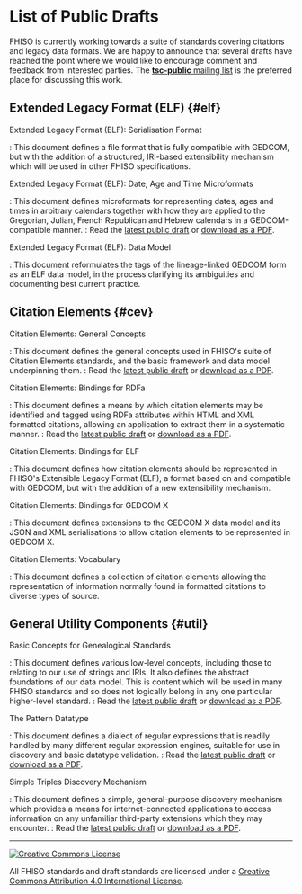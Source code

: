 List of Public Drafts
=====================

FHISO is currently working towards a suite of standards covering
citations and legacy data formats.  We are happy to announce that
several drafts have reached the point where we would like to encourage
comment and feedback from interested parties.  The [**tsc-public**
mailing list](tsc-public) is the preferred place for discussing this
work.

Extended Legacy Format (ELF)                                      {#elf}
----------------------------

Extended Legacy Format (ELF): Serialisation Format

:  This document defines a file format that is fully compatible with
   GEDCOM, but with the addition of a structured, IRI-based
   extensibility mechanism which will be used in other FHISO
   specifications.

Extended Legacy Format (ELF): Date, Age and Time Microformats

:  This document defines microformats for representing dates, ages and
   times in arbitrary calendars together with how they are applied to
   the Gregorian, Julian, French Republican and Hebrew calendars in a
   GEDCOM-compatible manner.
:  Read the [latest public draft](//fhiso.org/TR/elf-dates) or 
   [download as a PDF](//fhiso.org/TR/elf-dates.pdf).

Extended Legacy Format (ELF): Data Model

:  This document reformulates the tags of the lineage-linked GEDCOM form
   as an ELF data model, in the process clarifying its ambiguities and
   documenting best current practice.

Citation Elements                                                 {#cev}
-----------------

Citation Elements: General Concepts

:  This document defines the general concepts used in FHISO's suite of
   Citation Elements standards, and the basic framework and data model
   underpinning them.
:  Read the [latest public draft](//fhiso.org/TR/cev-concepts) or 
   [download as a PDF](//fhiso.org/TR/cev-concepts.pdf).

Citation Elements: Bindings for RDFa

:  This document defines a means by which citation elements may be
   identified and tagged using RDFa attributes within HTML and XML
   formatted citations, allowing an application to extract them in a
   systematic manner.
:  Read the [latest public draft](//fhiso.org/TR/cev-rdfa-bindings) or 
   [download as a PDF](//fhiso.org/TR/cev-rdfa-bindings.pdf).

Citation Elements: Bindings for ELF

:  This document defines how citation elements should be represented in
   FHISO's Extensible Legacy Format (ELF), a format based on and
   compatible with GEDCOM, but with the addition of a new extensibility
   mechanism. 

Citation Elements: Bindings for GEDCOM X

:  This document defines extensions to the GEDCOM X data model and its
   JSON and XML serialisations to allow citation elements to be
   represented in GEDCOM X.

Citation Elements: Vocabulary

:  This document defines a collection of citation elements allowing the
   representation of information normally found in formatted citations
   to diverse types of source.

General Utility Components                                       {#util}
--------------------------

Basic Concepts for Genealogical Standards

:  This document defines various low-level concepts, including those to
   relating to our use of strings and IRIs.  It also defines the
   abstract foundations of our data model.  This is content which will
   be used in many FHISO standards and so does not logically belong in
   any one particular higher-level standard.
:  Read the [latest public draft](//fhiso.org/TR/basic-concepts) or 
   [download as a PDF](//fhiso.org/TR/basic-concepts.pdf).

The Pattern Datatype

:  This document defines a dialect of regular expressions that is
   readily handled by many different regular expression engines,
   suitable for use in discovery and basic datatype validation.
:  Read the [latest public draft](//fhiso.org/TR/patterns) or 
   [download as a PDF](//fhiso.org/TR/patterns.pdf).

Simple Triples Discovery Mechanism

:  This document defines a simple, general-purpose discovery mechanism
   which provides a means for internet-connected applications to access
   information on any unfamiliar third-party extensions which they may
   encounter.
:  Read the [latest public draft](//fhiso.org/TR/triples-discovery) or 
   [download as a PDF](//fhiso.org/TR/triples-discovery.pdf).

---
<div class="cc-img"><a rel="license" href="http://creativecommons.org/licenses/by/4.0/"><img alt="Creative Commons License" style="border-width:0" src="https://i.creativecommons.org/l/by/4.0/88x31.png" /></a></div>

All FHISO standards and draft standards are licensed under a <a rel="license"
href="http://creativecommons.org/licenses/by/4.0/">Creative Commons Attribution
4.0 International License</a>.

